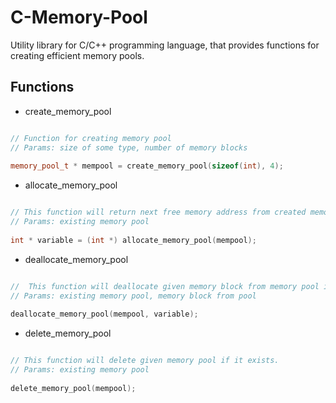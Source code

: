 # C-Memory-Pool
Utility library for C/C++ programming language, that provides functions for creating efficient memory pools.

## Functions

* create_memory_pool
```cpp

// Function for creating memory pool
// Params: size of some type, number of memory blocks	
	
memory_pool_t * mempool = create_memory_pool(sizeof(int), 4);


```
* allocate_memory_pool
```cpp

// This function will return next free memory address from created memory pool. If there are 0 free memory blocks it will return NULL.
// Params: existing memory pool
	
int * variable = (int *) allocate_memory_pool(mempool);


```
* deallocate_memory_pool
```cpp

// 	This function will deallocate given memory block from memory pool if it exeists there.
// Params: existing memory pool, memory block from pool
	
deallocate_memory_pool(mempool, variable);


```
* delete_memory_pool
```cpp

// This function will delete given memory pool if it exists.
// Params: existing memory pool
	
delete_memory_pool(mempool);


```



